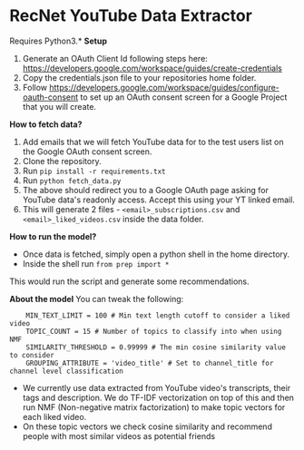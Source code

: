 # RecNet YouTube Data Extractor

Requires Python3.*
**Setup**
1. Generate an OAuth Client Id following steps here: https://developers.google.com/workspace/guides/create-credentials
2. Copy the credentials.json file to your repositories home folder.
3. Follow https://developers.google.com/workspace/guides/configure-oauth-consent to set up an OAuth consent screen for a Google Project that you will create.

**How to fetch data?**
1. Add emails that we will fetch YouTube data for to the test users list on the Google OAuth consent screen.
2. Clone the repository.
3. Run `pip install -r requirements.txt`
4. Run `python fetch_data.py`
5. The above should redirect you to a Google OAuth page asking for YouTube data's readonly access. Accept this using your YT linked email.
6. This will generate 2 files - `<email>_subscriptions.csv` and `<email>_liked_videos.csv` inside the data folder.

**How to run the model?**
- Once data is fetched, simply open a python shell in the home directory.
- Inside the shell run `from prep import *`

This would run the script and generate some recommendations.

**About the model**
You can tweak the following:
```
    MIN_TEXT_LIMIT = 100 # Min text length cutoff to consider a liked video
    TOPIC_COUNT = 15 # Number of topics to classify into when using NMF
    SIMILARITY_THRESHOLD = 0.99999 # The min cosine similarity value to consider
    GROUPING_ATTRIBUTE = 'video_title' # Set to channel_title for channel level classification
```

- We currently use data extracted from YouTube video's transcripts, their tags and description. We do TF-IDF vectorization on top of this and then run NMF (Non-negative matrix factorization) to make topic vectors for each liked video.
- On these topic vectors we check cosine similarity and recommend people with most similar videos as potential friends